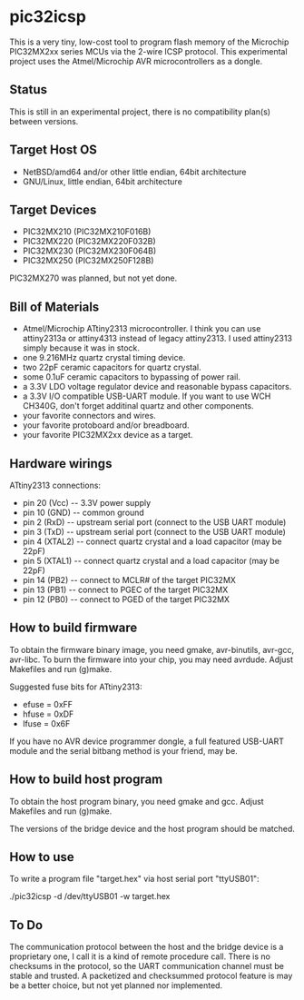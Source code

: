 # pic32icsp

This is a very tiny, low-cost tool to program flash memory of
the Microchip PIC32MX2xx series MCUs via the 2-wire ICSP protocol.
This experimental project uses the Atmel/Microchip AVR microcontrollers as a dongle.

## Status

This is still in an experimental project,
there is no compatibility plan(s) between versions.

## Target Host OS

* NetBSD/amd64 and/or other little endian, 64bit architecture
* GNU/Linux, little endian, 64bit architecture

## Target Devices

* PIC32MX210 (PIC32MX210F016B)
* PIC32MX220 (PIC32MX220F032B)
* PIC32MX230 (PIC32MX230F064B)
* PIC32MX250 (PIC32MX250F128B)

PIC32MX270 was planned, but not yet done.

## Bill of Materials

* Atmel/Microchip ATtiny2313 microcontroller.
I think you can use attiny2313a or attiny4313 instead of legacy attiny2313.
I used attiny2313 simply because it was in stock.
* one 9.216MHz quartz crystal timing device.
* two 22pF ceramic capacitors for quartz crystal.
* some 0.1uF ceramic capacitors to bypassing of power rail.
* a 3.3V LDO voltage regulator device and reasonable bypass capacitors.
* a 3.3V I/O compatible USB-UART module.
If you want to use WCH CH340G, don't forget additinal quartz and other components.
* your favorite connectors and wires.
* your favorite protoboard and/or breadboard.
* your favorite PIC32MX2xx device as a target.

## Hardware wirings

ATtiny2313 connections:

* pin 20 (Vcc) -- 3.3V power supply
* pin 10 (GND) -- common ground
* pin 2 (RxD) -- upstream serial port (connect to the USB UART module)
* pin 3 (TxD) -- upstream serial port (connect to the USB UART module)
* pin 4 (XTAL2) -- connect quartz crystal and a load capacitor (may be 22pF)
* pin 5 (XTAL1) -- connect quartz crystal and a load capacitor (may be 22pF)
* pin 14 (PB2) -- connect to MCLR# of the target PIC32MX
* pin 13 (PB1) -- connect to PGEC of the target PIC32MX
* pin 12 (PB0) -- connect to PGED of the target PIC32MX

## How to build firmware

To obtain the firmware binary image,
you need gmake, avr-binutils, avr-gcc, avr-libc.
To burn the firmware into your chip,
you may need avrdude.
Adjust Makefiles and run (g)make.

Suggested fuse bits for ATtiny2313:
* efuse = 0xFF
* hfuse = 0xDF
* lfuse = 0x6F

If you have no AVR device programmer dongle,
a full featured USB-UART module and the serial bitbang method is your friend, may be.

## How to build host program

To obtain the host program binary, you need gmake and gcc.
Adjust Makefiles and run (g)make.

The versions of the bridge device and the host program should be matched.

## How to use

To write a program file "target.hex" via host serial port "ttyUSB01":

./pic32icsp -d /dev/ttyUSB01 -w target.hex

## To Do

The communication protocol between the host and the bridge device is a proprietary one, I call it is a kind of remote procedure call.
There is no checksums in the protocol, so the UART communication channel must be stable and trusted.
A packetized and checksummed protocol feature is may be a better choice, but not yet planned nor implemented.
